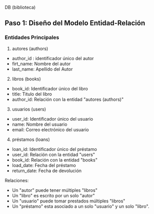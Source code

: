 DB (biblioteca)

## Paso 1: Diseño del Modelo Entidad-Relación

### Entidades Principales

1. autores (authors)
  - author_id : identificador único del autor
  - firt_name: Nombre del autor
  - last_name: Apellido del Autor

2. libros (books)
  - book_id: Identificador único del libro
  - title: Titulo del libro
  - author_id: Relación con la entidad "autores (authors)"


3. usuarios (users)
  - user_id: Identificador único del usuario
  - name: Nombre del usuario
  - email: Correo electrónico del usuario

4. préstamos (loans)

  - loan_id: Identificador único del préstamo
  - user_id: Relación con la entidad "users"
  - book_id: Relación con la entidad "books"
  - load_date: Fecha del préstamo
  - return_date: Fecha de devolución


Relaciones:
 - Un "autor" puede tener múltiples "libros"
 - Un "libro" es escrito por un solo "autor"
 - Un "usuario" puede tomar prestados múltiples "libros"
 - Un "préstamo" esta asociado a un solo "usuario" y un solo "libro".